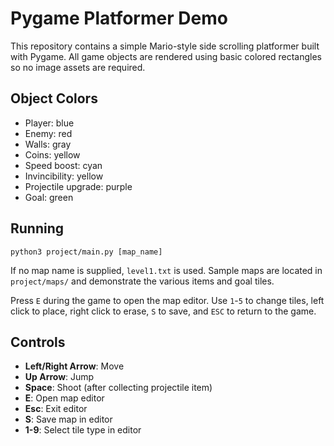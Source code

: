 # Pygame Platformer Demo

This repository contains a simple Mario-style side scrolling platformer built with Pygame.
All game objects are rendered using basic colored rectangles so no image assets
are required.

## Object Colors

- Player: blue
- Enemy: red
- Walls: gray
- Coins: yellow
- Speed boost: cyan
- Invincibility: yellow
- Projectile upgrade: purple
- Goal: green

## Running

```
python3 project/main.py [map_name]
```
If no map name is supplied, `level1.txt` is used. Sample maps are located in
`project/maps/` and demonstrate the various items and goal tiles.

Press `E` during the game to open the map editor. Use `1`-`5` to change tiles, left click to place, right click to erase, `S` to save, and `ESC` to return to the game.

## Controls

- **Left/Right Arrow**: Move
- **Up Arrow**: Jump
- **Space**: Shoot (after collecting projectile item)
- **E**: Open map editor
- **Esc**: Exit editor
- **S**: Save map in editor
- **1-9**: Select tile type in editor
